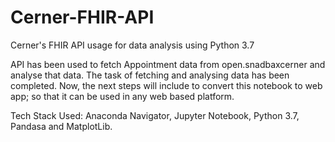 # Cerner-FHIR-API
Cerner's FHIR API usage for data analysis using Python 3.7

API has been used to fetch Appointment data from open.snadbaxcerner and analyse that data. The task of fetching and analysing data has been completed.
Now, the next steps will include to convert this notebook to web app; so that it can be used in any web based platform.

Tech Stack Used: Anaconda Navigator, Jupyter Notebook, Python 3.7, Pandasa and MatplotLib.
